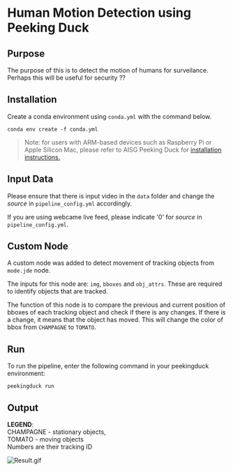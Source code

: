 # Human Motion Detection using Peeking Duck

## Purpose
The purpose of this is to detect the motion of humans for surveilance. Perhaps this will be useful for security ??

## Installation
Create a conda environment using `conda.yml` with the command below.
```
conda env create -f conda.yml
```

> Note: for users with ARM-based devices such as Raspberry Pi or Apple Silicon Mac, please refer to AISG Peeking Duck for [installation instructions.](https://peekingduck.readthedocs.io/en/stable/getting_started/03_custom_install.html)

## Input Data
Please ensure that there is input video in the `data` folder and change the *source* in `pipeline_config.yml` accordingly.

If you are using webcame live feed, please indicate '0' for *source* in `pipeline_config.yml`.

## Custom Node
A custom node was added to detect movement of tracking objects from `mode.jde` node.

The inputs for this node are: `img`, `bboxes` and `obj_attrs`. These are required to identify objects that are tracked.

The function of this node is to compare the previous and current position of bboxes of each tracking object and check if there is any changes. If there is a change, it means that the object has moved. This will change the color of bbox from `CHAMPAGNE` to `TOMATO`.

## Run
To run the pipeline, enter the following command in your peekingduck environment:
```
peekingduck run
```

## Output

__LEGEND__:<br>
CHAMPAGNE - stationary objects, <br>
TOMATO - moving objects <br>
Numbers are their tracking ID

![Result.gif](./images/people_walking.gif)

